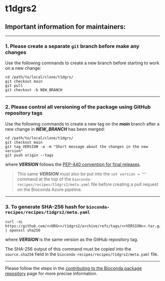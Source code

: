 # t1dgrs2

## Important information for maintainers: 

---

### 1. Please create a separate `git` branch before make any changes

Use the following commands to create a new branch before starting to work on a new change:

```{bash}
cd /path/to/local/clone/t1dgrs/
git checkout main
git pull
git checkout -b NEW_BRANCH
```

---

### 2. Please control all versioning of the package using GitHub repository tags

Use the following commands to create a new tag on the ___main___ branch after a new change in ___NEW_BRANCH___ has been merged:

```{bash}
cd /path/to/local/clone/t1dgrs/
git checkout main
git tag VERSION -a -m "Short message about the changes in the new version"
git push origin --tags
```
where ___VERSION___ follows the [PEP-440 convention for final releases](https://peps.python.org/pep-0440/#final-releases).

> This same ___VERSION___ must also be put into the `set version = ""` command at the top of the `bioconda-recipes/recipes/t1dgrs2/meta.yaml` file before creating a pull request on the Bioconda Azure pipeline.

---

### 3. To generate SHA-256 hash for `bioconda-recipes/recipes/t1dgrs2/meta.yaml`

```{bash}
curl -sL https://github.com/<<ORG>>/t1dgrs2/archive/refs/tags/<<VERSION>>.tar.gz | openssl sha256
```
where ___VERSION___ is the same version as the GitHub repository tag.

The SHA-256 output of this command must be copied into the `source.sha256` field in the `bioconda-recipes/recipes/t1dgrs2/meta.yaml` file.

---

Please follow the steps in the [contributing to the Bioconda package repository](https://bioconda.github.io/contributor/index.html) page for more precise information.
